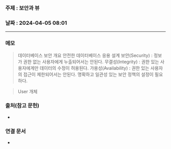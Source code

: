 ### 주제 : 보안과 뷰

### 날짜 : 2024-04-05 08:01
----
### 메모
> 데이터베이스 보안 개요
> 안전한 데이터베이스 응용 설계
> 보안(Security) : 정보가 권한 없는 사용자에게 누출되어서는 안된다.
> 무결성(Integrity) : 권한 있는 사용자에게만 데이터의 수정이 허용된다.
> 가용성(Availability) : 권한 있는 사용자의 접근이 제한되어서는 안된다.
> 명확하고 일관성 있는 보안 정책의 설정이 필요하다.

> User 개체
> 

### 출처(참고 문헌)
-

### 연결 문서
-

